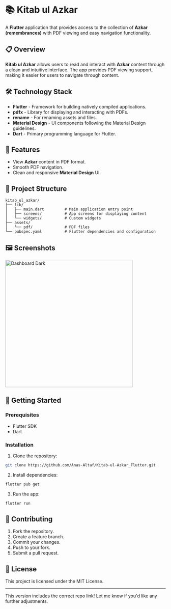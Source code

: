 # 📚 Kitab ul Azkar

A **Flutter** application that provides access to the collection of **Azkar (remembrances)** with PDF viewing and easy navigation functionality.

## 📋 Overview
**Kitab ul Azkar** allows users to read and interact with **Azkar** content through a clean and intuitive interface. The app provides PDF viewing support, making it easier for users to navigate through content.

## 🛠️ Technology Stack
- **Flutter** - Framework for building natively compiled applications.
- **pdfx** - Library for displaying and interacting with PDFs.
- **rename** - For renaming assets and files.
- **Material Design** - UI components following the Material Design guidelines.
- **Dart** - Primary programming language for Flutter.

## 📱 Features
- View **Azkar** content in PDF format.
- Smooth PDF navigation.
- Clean and responsive **Material Design** UI.

## 📂 Project Structure
```
kitab_ul_azkar/
├── lib/
│   ├── main.dart         # Main application entry point
│   ├── screens/          # App screens for displaying content
│   └── widgets/          # Custom widgets
├── assets/
│   └── pdf/              # PDF files
└── pubspec.yaml          # Flutter dependencies and configuration
```

## 🖼️ Screenshots
<img src="https://github.com/Anas-Altaf/Kitab-ul-Azkar_Flutter/assets/157444488/4a3d0f07-137f-4451-abab-2ed968e7eb9a" alt="Dashboard Dark" width="400" />

## 🚀 Getting Started

### Prerequisites
- Flutter SDK
- Dart

### Installation
1. Clone the repository:
```bash
git clone https://github.com/Anas-Altaf/Kitab-ul-Azkar_Flutter.git
```

2. Install dependencies:
```bash
flutter pub get
```

3. Run the app:
```bash
flutter run
```

## 🤝 Contributing
1. Fork the repository.
2. Create a feature branch.
3. Commit your changes.
4. Push to your fork.
5. Submit a pull request.

## 📝 License
This project is licensed under the MIT License.

---

This version includes the correct repo link! Let me know if you'd like any further adjustments.
